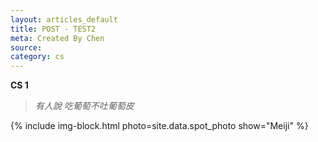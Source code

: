 ```yaml
---
layout: articles_default
title: POST - TEST2
meta: Created By Chen
source:
category: cs
---
```

**CS 1**


> *有人說*
> *吃葡萄不吐葡萄皮*


{% include img-block.html photo=site.data.spot_photo show="Meiji" %}
